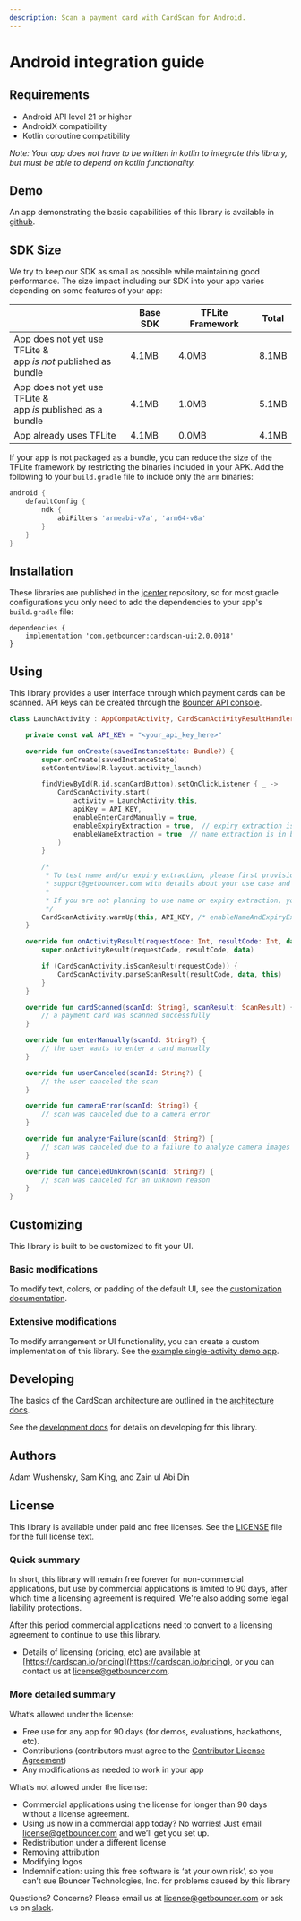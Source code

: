 ```yaml
---
description: Scan a payment card with CardScan for Android.
---
```


# Android integration guide

## Requirements

* Android API level 21 or higher
* AndroidX compatibility
* Kotlin coroutine compatibility

_Note: Your app does not have to be written in kotlin to integrate this library, but must be able to depend on kotlin functionality._

## Demo

An app demonstrating the basic capabilities of this library is available in [github](https://github.com/getbouncer/cardscan-android).

## SDK Size
We try to keep our SDK as small as possible while maintaining good performance. The size impact including our SDK into your app varies depending on some features of your app:

|                                                                    | Base SDK | TFLite Framework | Total |
|--------------------------------------------------------------------|----------|------------------|-------|
| App does not yet use TFLite &<br>app *is not* published as bundle  | 4.1MB    | 4.0MB            | 8.1MB |
| App does not yet use TFLite &<br>app *is* published as a bundle    | 4.1MB    | 1.0MB            | 5.1MB |
| App already uses TFLite                                            | 4.1MB    | 0.0MB            | 4.1MB |

If your app is not packaged as a bundle, you can reduce the size of the TFLite framework by restricting the binaries included in your APK. Add the following to your `build.gradle` file to include only the `arm` binaries:
```gradle
android {
    defaultConfig {
        ndk {
            abiFilters 'armeabi-v7a', 'arm64-v8a'
        }
    }
}
```

## Installation

These libraries are published in the [jcenter](https://jcenter.bintray.com/com/getbouncer/) repository, so for most gradle configurations you only need to add the dependencies to your app's `build.gradle` file:

```text
dependencies {
    implementation 'com.getbouncer:cardscan-ui:2.0.0018'
}
```

## Using

This library provides a user interface through which payment cards can be scanned. API keys can be created through the [Bouncer API console](https://api.getbouncer.com/console).

```kotlin
class LaunchActivity : AppCompatActivity, CardScanActivityResultHandler {

    private const val API_KEY = "<your_api_key_here>"

    override fun onCreate(savedInstanceState: Bundle?) {
        super.onCreate(savedInstanceState)
        setContentView(R.layout.activity_launch)

        findViewById(R.id.scanCardButton).setOnClickListener { _ ->
            CardScanActivity.start(
                activity = LaunchActivity.this,
                apiKey = API_KEY,
                enableEnterCardManually = true,
                enableExpiryExtraction = true,  // expiry extraction is in beta. See the comment below.
                enableNameExtraction = true  // name extraction is in beta. See the comment below.
            )
        }

        /*
         * To test name and/or expiry extraction, please first provision an API key, then reach out to
         * support@getbouncer.com with details about your use case and estimated volumes.
         *
         * If you are not planning to use name or expiry extraction, you can omit the line below.
         */
        CardScanActivity.warmUp(this, API_KEY, /* enableNameAndExpiryExtraction */ true)
    }

    override fun onActivityResult(requestCode: Int, resultCode: Int, data: Intent?) {
        super.onActivityResult(requestCode, resultCode, data)

        if (CardScanActivity.isScanResult(requestCode)) {
            CardScanActivity.parseScanResult(resultCode, data, this)
        }
    }

    override fun cardScanned(scanId: String?, scanResult: ScanResult) {
        // a payment card was scanned successfully
    }

    override fun enterManually(scanId: String?) {
        // the user wants to enter a card manually
    }

    override fun userCanceled(scanId: String?) {
        // the user canceled the scan
    }

    override fun cameraError(scanId: String?) {
        // scan was canceled due to a camera error
    }

    override fun analyzerFailure(scanId: String?) {
        // scan was canceled due to a failure to analyze camera images
    }

    override fun canceledUnknown(scanId: String?) {
        // scan was canceled for an unknown reason
    }
}
```

## Customizing

This library is built to be customized to fit your UI.

### Basic modifications

To modify text, colors, or padding of the default UI, see the [customization documentation](android-customization-guide.md).

### Extensive modifications

To modify arrangement or UI functionality, you can create a custom implementation of this library. See the [example single-activity demo app](https://github.com/getbouncer/cardscan-android/blob/master/demo/src/main/java/com/getbouncer/cardscan/demo/SingleActivityDemo.java).

## Developing

The basics of the CardScan architecture are outlined in the [architecture docs](android-architecture-overview.md).

See the [development docs](android-development-guide.md) for details on developing for this library.

## Authors

Adam Wushensky, Sam King, and Zain ul Abi Din

## License

This library is available under paid and free licenses. See the [LICENSE](https://github.com/getbouncer/cardscan-android/blob/master/LICENSE) file for the full license text.

### Quick summary

In short, this library will remain free forever for non-commercial applications, but use by commercial applications is limited to 90 days, after which time a licensing agreement is required. We're also adding some legal liability protections.

After this period commercial applications need to convert to a licensing agreement to continue to use this library.

* Details of licensing \(pricing, etc\) are available at [https://cardscan.io/pricing](https://cardscan.io/pricing), or you can contact us at [license@getbouncer.com](mailto:license@getbouncer.com).

### More detailed summary

What’s allowed under the license:

* Free use for any app for 90 days \(for demos, evaluations, hackathons, etc\).
* Contributions \(contributors must agree to the [Contributor License Agreement](https://github.com/getbouncer/cardscan-android/blob/master/Contributor%20License%20Agreement)\)
* Any modifications as needed to work in your app

What’s not allowed under the license:

* Commercial applications using the license for longer than 90 days without a license agreement.
* Using us now in a commercial app today? No worries! Just email [license@getbouncer.com](mailto:license@getbouncer.com) and we’ll get you set up.
* Redistribution under a different license
* Removing attribution
* Modifying logos
* Indemnification: using this free software is ‘at your own risk’, so you can’t sue Bouncer Technologies, Inc. for problems caused by this library

Questions? Concerns? Please email us at [license@getbouncer.com](mailto:license@getbouncer.com) or ask us on [slack](https://getbouncer.slack.com/).

